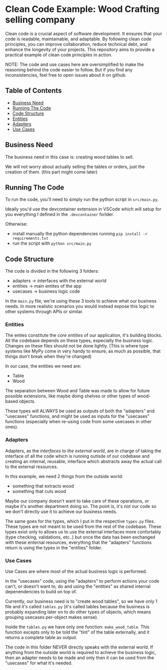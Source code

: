 # Clean Code Example: Wood Crafting selling company

Clean code is a crucial aspect of software development. It ensures that your code is readable, maintainable, and adaptable. By following clean code principles, you can improve collaboration, reduce technical debt, and enhance the longevity of your projects. This repository aims to provide a practical example of clean code principles in action.

NOTE: The code and use cases here are oversimplified to make the reasoning behind the code easier to follow. But if you find any inconsistencies, feel free to open issues about it on github.

## Table of Contents

- [Business Need](#business-need)
- [Running The Code](#running-the-code)
- [Code Structure](#code-structure)
- [Entities](#entities)
- [Adapters](#adapters)
- [Use Cases](#use-cases)

## Business Need

The business need in this case is: creating wood tables to sell.

We will not worry about actually selling the tables or orders, just the creation of them. (this part might come later)

## Running The Code

To run the code, you'll need to simply run the python script in `src/main.py`.

Ideally you'd use the devcontainer extension in VSCode which will setup for you everything I defined in the `.devcontainer` forlder.

Otherwise:
* install manually the python dependencies running `pip install -r requirements.txt`
* run the script with `python src/main.py`

## Code Structure

The code is divided in the following 3 folders:
* adapters -> interfaces with the external world
* entities -> main entites of the app
* usecases -> business logic code

In the `main.py` file, we're using these 3 tools to achieve what our business needs. In more realistic scenarios you would instead expose this logic to other systems through APIs or similar.

### Entities

The enties constitute the *core entities* of our application, it's building blocks. All the codebase depends on these types, especially the business logic. Changes on these files should not be done lightly. (This is where type systems like MyPy come in very handy to ensure, as much as possible, that things don't break when they're changed)

In our case, the entities we need are:
* Table
* Wood

The separation between Wood and Table was made to allow for future possible extensions, like maybe doing shelves or other types of wood-based objects.

These types will ALWAYS be used as outputs of both the "adapters" and "usecases" functions, and might be used as inputs for the "usecases" functions (especially when re-using code from some usecases in other ones).

### Adapters

Adapters, as the *interfaces to the external world*, are in charge of taking the interface of all the code which is running outisde of our codebase and creating an internal, reusable, interface which abstracts away the actual call to the external resources.

In this example, we need 2 things from the outside world:
* something that extracts wood
* something that cuts wood

Maybe our company doesn't want to take care of these operations, or maybe it's another department doing so. The point is, it's not our code so we don't directly use it to achieve our business needs.

The same goes for the types, which I put in the respective `types.py` files. These types are not meant to be used from the rest of the codebase. These types exist only to allows us to use the external interfaces more confortably (type checking, validations, etc..) but once the data has been exchanged with these enternal resources, everything that the "adapters" functions return is using the types in the "entities" folder.

### Use Cases

Use Cases are where most of the actual business logic is performed.

In the "usecases" code, using the "adapters" to perform actions your code can't, or doesn't want to, do and using the "entities" as shared internal depenendencies to build on top of.

Currently, our business need is to "create wood tables", so we have only 1 file and it's called `tables.py` (it's called tables because the business is probably expanding later on to do other types of objects, which means grouping usecases per-object makes sense).

Inside the `tables.py` we have only one function: `make_wood_table`. This function excepts only to be told the "tint" of the table externally, and it returns a complete table as output.

The code in this folder NEVER directly speaks with the external world. If anything from the outside world is required to achieve the business logic, then an adapter needs to be made and only then it can be used from the "usecases" for what it's needed.